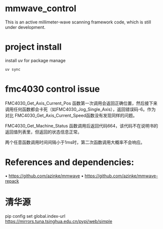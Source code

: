 # mmwave_control

This is an active millimeter-wave scanning framework code, which is still under development.

# project install
install uv for package manage
```bash
uv sync 
```

# fmc4030 control issue


FMC4030_Get_Axis_Current_Pos 函数第一次调用会返回正确位置，然后接下来调用任何函数都会卡死（如FMC4030_Jog_Single_Axis），返回错误码-6。作为对比 FMC4030_Get_Axis_Current_Speed函数没有发现同样的问题。


FMC4030_Get_Machine_Status 函数调用后返回代码664，该代码不在说明书的返回值列表里，但返回的状态信息正常。

两个任意函数调用时间间隔小于1ms时，第二次函数调用大概率不会响应。

# References and dependencies:

•	https://github.com/azinke/mmwave
•	https://github.com/azinke/mmwave-repack


#  清华源
pip config set global.index-url https://mirrors.tuna.tsinghua.edu.cn/pypi/web/simple